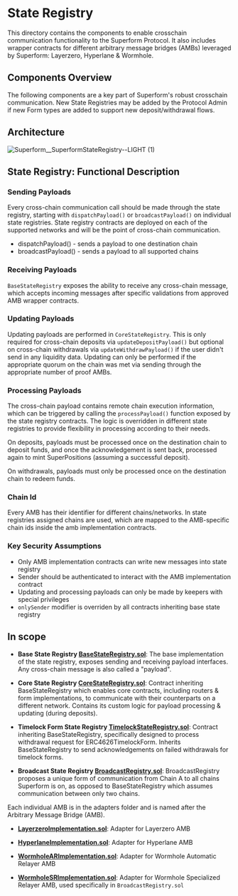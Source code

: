 # State Registry

This directory contains the components to enable crosschain communication functionality to the Superform Protocol. It also includes wrapper contracts for different arbitrary message bridges (AMBs) leveraged by Superform: Layerzero, Hyperlane & Wormhole.

## Components Overview

The following components are a key part of Superform's robust crosschain communication. New State Registries may be added by the Protocol Admin if new Form types are added to support new deposit/withdrawal flows. 

## Architecture

![Superform__SuperformStateRegistry--LIGHT (1)](https://github.com/superform-xyz/superform-core/assets/33469661/761fda03-2db7-4a85-b4fd-8646b350e748)

## State Registry: Functional Description

### Sending Payloads

Every cross-chain communication call should be made through the state registry, starting with `dispatchPayload()` or `broadcastPayload()` on individual state registries. State registry contracts are deployed on each of the supported networks and will be the point of cross-chain communication.

- dispatchPayload() - sends a payload to one destination chain
- broadcastPayload() - sends a payload to all supported chains

### Receiving Payloads

`BaseStateRegistry` exposes the ability to receive any cross-chain message, which accepts incoming messages after specific validations from approved AMB wrapper contracts.

### Updating Payloads

Updating payloads are performed in `CoreStateRegistry`. This is only required for cross-chain deposits via `updateDepositPayload()` but optional on cross-chain withdrawals via `updateWithdrawPayload()` if the user didn't send in any liquidity data. Updating can only be performed if the appropriate quorum on the chain was met via sending through the appropriate number of proof AMBs. 

### Processing Payloads

The cross-chain payload contains remote chain execution information, which can be triggered by calling the `processPayload()` function exposed by the state registry contracts. The logic is overridden in different state registries to provide flexibility in processing according to their needs. 

On deposits, payloads must be processed once on the destination chain to deposit funds, and once the acknowledgement is sent back, processed again to mint SuperPositions (assuming a successful deposit).

On withdrawals, payloads must only be processed once on the destination chain to redeem funds. 

### Chain Id

Every AMB has their identifier for different chains/networks. In state registries assigned chains are used, which are mapped to the AMB-specific chain ids inside the amb implementation contracts.

### Key Security Assumptions
- Only AMB implementation contracts can write new messages into state registry
- Sender should be authenticated to interact with the AMB implementation contract
- Updating and processing payloads can only be made by keepers with special privileges
- `onlySender` modifier is overriden by all contracts inheriting base state registry

## In scope

- **Base State Registry [BaseStateRegistry.sol](./BaseStateRegistry.sol)**: The base implementation of the state registry, exposes sending and receiving payload interfaces. Any cross-chain message is also called a "payload".

- **Core State Registry [CoreStateRegistry.sol](./extensions/CoreStateRegistry.sol)**: Contract inheriting BaseStateRegistry which enables core contracts, including routers & form implementations, to communicate with their counterparts on a different network. Contains its custom logic for payload processing & updating (during deposits).

- **Timelock Form State Registry [TimelockStateRegistry.sol](./extensions/TimelockStateRegistry.sol)**: Contract inheriting BaseStateRegistry, specifically designed to process withdrawal request for ERC4626TimelockForm. Inherits BaseStateRegistry to send acknowledgements on failed withdrawals for timelock forms.

- **Broadcast State Registry [BroadcastRegistry.sol](./BroadcastRegistry.sol)**: BroadcastRegistry proposes a unique form of communication from Chain A to all chains Superform is on, as opposed to BaseStateRegistry which assumes communication between only two chains. 

Each individual AMB is in the adapters folder and is named after the Arbitrary Message Bridge (AMB).

- **[LayerzeroImplementation.sol](./adapters/layerzero/Implementation.sol)**: Adapter for Layerzero AMB

- **[HyperlaneImplementation.sol](./adapters/hyperlane/Implementation.sol)**: Adapter for Hyperlane AMB

- **[WormholeARImplementation.sol](./adapters/wormhole/automatic-relayer/WormholeARImplementation.sol)**: Adapter for Wormhole Automatic Relayer AMB

- **[WormholeSRImplementation.sol](./adapters/wormhole/specialized-relayer/WormholeSRImplementation.sol)**: Adapter for Wormhole Specialized Relayer AMB, used specifically in `BroadcastRegistry.sol`
  
